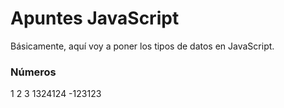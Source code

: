 # Apuntes JavaScript

Básicamente, aquí voy a poner los tipos de datos en JavaScript.

### Números
1
2
3
1324124
-123123
